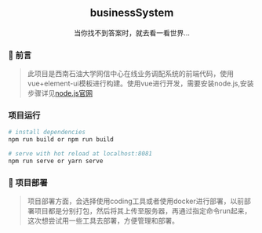 <h2 align="center">businessSystem</h2>
<p align="center">当你找不到答案时，就去看一看世界...</p>

### :pencil: 前言
>此项目是西南石油大学网信中心在线业务调配系统的前端代码，使用
vue+element-ui模板进行构建。使用vue进行开发，需要安装node.js,安装步骤详见[node.js官网](http://nodejs.cn)

### 项目运行

``` bash
# install dependencies
npm run build or npm run build 

# serve with hot reload at localhost:8081
npm run serve or yarn serve

```

### :rocket: 项目部署
>项目部署方面，会选择使用coding工具或者使用docker进行部署，以前部署项目都是分别打包，然后将其上传至服务器，再通过指定命令run起来，这次想尝试用一些工具去部署，方便管理和部署。

